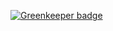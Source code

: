 
[![Greenkeeper badge](https://badges.greenkeeper.io/CheshireSwift/presentable-web.svg)](https://greenkeeper.io/)
